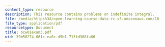 ```yaml
---
content_type: resource
description: This resource contains problems on indefinite integral.
file: /media/https%3A/open-learning-course-data-rc.s3.amazonaws.com/18-01-single-variable-calculus-fall-2005/39b56274661cea0cd9b1713fd368fa66_ocw01exam3.pdf
file_type: application/pdf
resourcetype: Document
title: ocw01exam3.pdf
uid: 39b56274-661c-ea0c-d9b1-713fd368fa66
---
```

